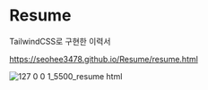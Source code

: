 # Resume
TailwindCSS로 구현한 이력서

https://seohee3478.github.io/Resume/resume.html


![127 0 0 1_5500_resume html](https://user-images.githubusercontent.com/78894678/165555817-0ff80a9f-2ec0-4979-a7df-7f01f1cd351c.png)
